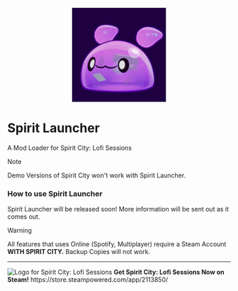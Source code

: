 <p align="center">
    <img src="https://raw.githubusercontent.com/SpiritLauncher/.github/main/Assets/goopii.jpg" alt="A Purple Goopii. Logo for Spirit Launcher." width="212" height="212">
</p>

# Spirit Launcher
A Mod Loader for Spirit City: Lofi Sessions
> [!NOTE]  
> Demo Versions of Spirit City won't work with Spirit Launcher.

### How to use Spirit Launcher
Spirit Launcher will be released soon! More information will be sent out as it comes out.

> [!WARNING]  
> All features that uses Online (Spotify, Multiplayer) require a Steam Account **WITH SPIRIT CITY.** Backup Copies will not work.
------------
<img src="https://mooncubegames.com/wp-content/uploads/2024/01/HeaderCapsule.png" alt="Logo for Spirit City: Lofi Sessions">
<b>Get Spirit City: Lofi Sessions Now on Steam!</b> https://store.steampowered.com/app/2113850/

